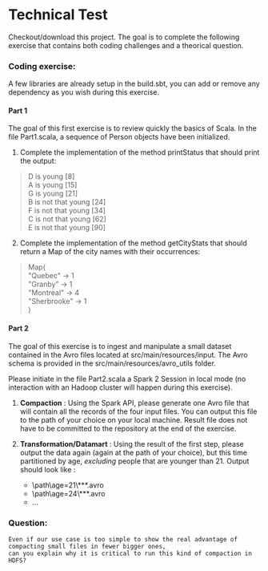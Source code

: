 # Technical Test

Checkout/download this project. The goal is to complete the following exercise that contains both coding challenges and
a theorical question.

### Coding exercise:

A few libraries are already setup in the build.sbt, you can add or remove any dependency as you wish during this
exercise.

#### Part 1

The goal of this first exercise is to review quickly the basics of Scala. In the file Part1.scala, a sequence of Person objects
have been initialized.

1. Complete the implementation of the method printStatus that should print the output:

> D is young [8]<br>
> A is young [15]<br>
> G is young [21]<br>
> B is not that young [24]<br>
> F is not that young [34]<br>
> C is not that young [62]<br>
> E is not that young [90]

2. Complete the implementation of the method getCityStats that should return a Map of the city names with their occurrences:

> Map(<br>
>    "Quebec" -> 1<br>
>    "Granby" -> 1<br>
>    "Montreal" -> 4<br>
>    "Sherbrooke" -> 1<br>
> )


#### Part 2

The goal of this exercise is to ingest and manipulate a small dataset contained in the Avro files located at
src/main/resources/input. The Avro schema is provided in the src/main/resources/avro_utils folder.

Please initiate in the file Part2.scala a Spark 2 Session in local mode (no interaction with an Hadoop cluster will happen during this
exercise).

1. **Compaction** : Using the Spark API, please generate one Avro file that will contain all the records of the four
 input files. You can output this file to the path of your choice on your local machine. Result file does not have to be committed to the
 repository at the end of the exercise.

2. **Transformation/Datamart** : Using the result of the first step, please output the data again (again at the path
 of your choice), but this time partitioned by age, *excluding* people that are younger than 21. Output should look
 like :

    - \path\age=21\\***.avro
    - \path\age=24\\***.avro
    - ...


### Question:

    Even if our use case is too simple to show the real advantage of compacting small files in fewer bigger ones,
    can you explain why it is critical to run this kind of compaction in HDFS?


